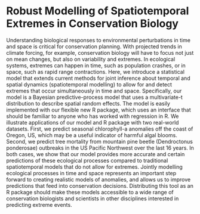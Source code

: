 Robust Modelling of Spatiotemporal Extremes in Conservation Biology
==================================================================

Understanding biological responses to environmental perturbations in time and space is critical for conservation planning. With projected trends in climate forcing, for example, conservation biology will have to focus not just on mean changes, but also on variability and extremes. In ecological systems, extremes can happen in time, such as population crashes, or in space, such as rapid range contractions. Here, we introduce a statistical model that extends current methods for joint inference about temporal and spatial dynamics (spatiotemporal modelling) to allow for and detect extremes that occur simultaneously in time and space. Specifically, our model is a Bayesian predictive-process model that uses a multivariate-t distribution to describe spatial random effects. The model is easily implemented with our flexible new R package, which uses an interface that should be familiar to anyone who has worked with regression in R. We illustrate applications of our model and R package with two real-world datasets. First, we predict seasonal chlorophyll-a anomalies off the coast of Oregon, US, which may be a useful indicator of harmful algal blooms. Second, we predict tree mortality from mountain pine beetle (Dendroctonus ponderosae) outbreaks in the US Pacific Northwest over the last 16 years. In both cases, we show that our model provides more accurate and certain predictions of these ecological processes compared to traditional spatiotemporal models that do not allow for extremes. Jointly modelling ecological processes in time and space represents an important step forward to creating realistic models of anomalies, and allows us to improve predictions that feed into conservation decisions. Distributing this tool as an R package should make these models accessible to a wide range of conservation biologists and scientists in other disciplines interested in predicting extreme events.
